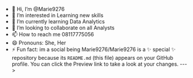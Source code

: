 - 👋 Hi, I’m @Marie9276
- 👀 I’m interested in Learning new skills
- 🌱 I’m currently learning Data Analytics
- 💞️ I’m looking to collaborate on all Analysts
- 📫 How to reach me 08117775056
- 😄 Pronouns: She, Her
- ⚡ Fun fact: im a social being
Marie9276/Marie9276 is a ✨ special ✨ repository because its `README.md` (this file) appears on your GitHub profile.
You can click the Preview link to take a look at your changes.
--->
